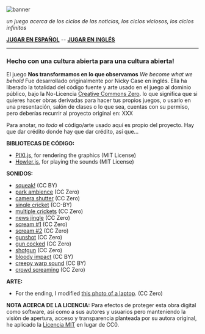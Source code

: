 ![banner](https://github.com/AFZL95/wbwwb/blob/WBWWB-FA/Persian-CoverImage.png)

*un juego acerca de los ciclos de las noticias, los ciclos viciosos, los ciclos infinitos*

**[JUGAR EN ESPAÑOL](https://kalucifer.itch.io/)** -- **[JUGAR EN INGLÉS](https://ncase.itch.io/wbwwb)**

---

### Hecho con una cultura abierta para una cultura abierta!

El juego **Nos transformamos en lo que observamos** *We become what we behold* Fue desarrollado originalmente por Nicky Case en inglés.
Ella ha liberado la totalidad del código fuente y arte usado en el juego al dominio público, bajo la No-Licencia [Creative Commons Zero](http://creativecommons.org/publicdomain/zero/1.0/). lo que significa que si quieres hacer obras derivadas para hacer tus propios juegos, o usarlo en una presentación, salón de clases o lo que sea, cuentas con su permiso, pero deberías recurrir al proyecto original en: XXX

Para anotar, no *todo* el código/arte usado aquí es propio del proyecto. Hay que dar crédito donde hay que dar crédito, así que...

**BIBLIOTECAS DE CÓDIGO:**    
- [PIXI.js](https://github.com/pixijs/pixi.js), for rendering the graphics (MIT License)    
- [Howler.js](https://github.com/goldfire/howler.js), for playing the sounds (MIT License)

**SONIDOS:**    
- [squeak!](https://www.freesound.org/people/ermfilm/sounds/130011/) (CC BY)    
- [park ambience](https://www.freesound.org/people/Mafon2/sounds/274175/) (CC Zero)    
- [camera shutter](https://www.freesound.org/people/uEffects/sounds/207865/) (CC Zero)    
- [single cricket](https://www.freesound.org/people/cs272/sounds/77034/) (CC-BY)    
- [multiple crickets](https://www.freesound.org/people/alienistcog/sounds/124583/) (CC Zero)    
- [news jingle](https://www.freesound.org/people/Tuben/sounds/272044/) (CC Zero)    
- [scream #1](https://www.freesound.org/people/GreatNate98/sounds/353086/) (CC Zero)    
- [scream #2](https://www.freesound.org/people/mariallinas/sounds/222649/) (CC Zero)    
- [gunshot](https://www.freesound.org/people/mitchelk/sounds/136766/) (CC Zero)    
- [gun cocked](https://www.freesound.org/people/martian/sounds/182229/) (CC Zero)    
- [shotgun](https://www.freesound.org/people/lensflare8642/sounds/145209/) (CC Zero)        
- [bloody impact](https://www.freesound.org/people/Hybrid_V/sounds/319590/) (CC BY)        
- [creepy warp sound](https://www.freesound.org/people/Andromadax24/sounds/184476/) (CC BY)        
- [crowd screaming](https://www.freesound.org/people/MultiMax2121/sounds/156860/) (CC Zero)        

**ARTE:**    
- For the ending, I modified [this photo of a laptop](https://unsplash.com/photos/XyNi3rUEReE). (CC Zero)

**NOTA ACERCA DE LA LICENCIA:**
Para efectos de proteger esta obra digital como software, así como a sus autores y usuarios pero manteniendo la visión de apertura, acceso y transparencia planteada por su autora original, he aplicado la [Licencia MIT](https://mit-license.org/) en lugar de CC0.
